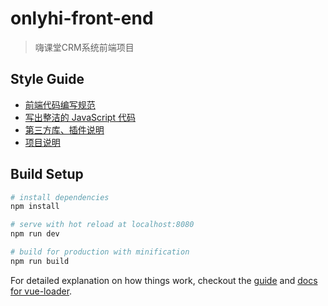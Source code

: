 # onlyhi-front-end

> 嗨课堂CRM系统前端项目

## Style Guide

- [前端代码编写规范](http://192.168.1.250:9999/onlyhi/onlyhi-front-end/wikis/home)
- [写出整洁的 JavaScript 代码](http://192.168.1.250:9999/onlyhi/onlyhi-front-end/wikis/javascript%E9%A3%8E%E6%A0%BC%E6%8C%87%E5%8D%97)
- [第三方库、插件说明](http://192.168.1.250:9999/onlyhi/onlyhi-front-end/wikis/%E7%AC%AC%E4%B8%89%E6%96%B9%E5%BA%93%E3%80%81%E6%8F%92%E4%BB%B6%E8%AF%B4%E6%98%8E)
- [项目说明](http://192.168.1.250:9999/onlyhi/onlyhi-front-end/wikis/%E9%A1%B9%E7%9B%AE%E8%AF%B4%E6%98%8E)

## Build Setup

``` bash
# install dependencies
npm install

# serve with hot reload at localhost:8080
npm run dev

# build for production with minification
npm run build
```

For detailed explanation on how things work, checkout the [guide](http://vuejs-templates.github.io/webpack/) and [docs for vue-loader](http://vuejs.github.io/vue-loader).
